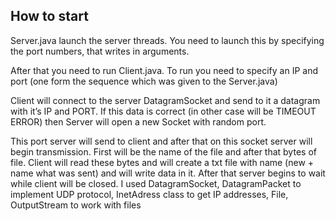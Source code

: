 ## How to start

Server.java launch the server threads. You need to launch this by specifying the port numbers, that writes in arguments.

After that you need to run Client.java. To run you need to specify an IP and port (one form the sequence which was given to the Server.java)

Client will connect to the server DatagramSocket and send to it a datagram with it’s IP and PORT. If this data is correct (in other case will be TIMEOUT ERROR) then Server will open a new Socket with random port.

This port server will send to client and after that on this socket server will begin transmission. First will be the name of the file and after that bytes of file. Client will read these bytes and will create a txt file with name (new + name what was sent) and will write data in it. After that server begins to wait while client will be closed. I used DatagramSocket, DatagramPacket to implement UDP protocol, InetAdress class to get IP addresses, File, OutputStream to work with files
